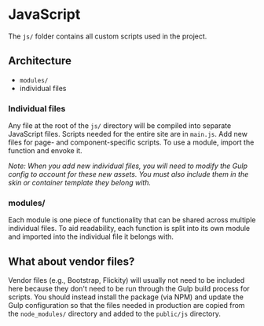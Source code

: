 # JavaScript

The `js/` folder contains all custom scripts used in the project.

## Architecture

- `modules/`
- individual files

### Individual files

Any file at the root of the `js/` directory will be compiled into separate JavaScript files. Scripts needed for the entire site are in `main.js`. Add new files for page- and component-specific scripts. To use a module, import the function and envoke it.

_Note: When you add new individual files, you will need to modify the Gulp config to account for these new assets. You must also include them in the skin or container template they belong with._

### modules/

Each module is one piece of functionality that can be shared across multiple individual files. To aid readability, each function is split into its own module and imported into the individual file it belongs with.

## What about vendor files?

Vendor files (e.g., Bootstrap, Flickity) will usually not need to be included here because they don't need to be run through the Gulp build process for scripts. You should instead install the package (via NPM) and update the Gulp configuration so that the files needed in production are copied from the `node_modules/` directory and added to the `public/js` directory.
